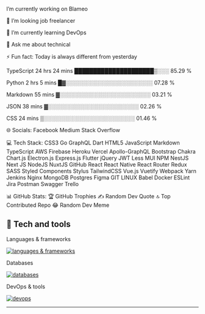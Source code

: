  I’m currently working on Blameo
 
 👯 I’m looking job freelancer
 
🌱 I’m currently learning DevOps

💬 Ask me about technical

⚡ Fun fact: Today is always different from yesterday


TypeScript   24 hrs 24 mins  █████████████████████▒░░░   85.29 %

Python       2 hrs 5 mins    █▓░░░░░░░░░░░░░░░░░░░░░░░   07.28 %

Markdown     55 mins         ▓░░░░░░░░░░░░░░░░░░░░░░░░   03.21 %

JSON         38 mins         ▓░░░░░░░░░░░░░░░░░░░░░░░░   02.26 %

CSS          24 mins         ▒░░░░░░░░░░░░░░░░░░░░░░░░   01.46 % 

🌐 Socials:
Facebook Medium Stack Overflow

💻 Tech Stack:
CSS3 Go GraphQL Dart HTML5 JavaScript Markdown TypeScript AWS Firebase Heroku Vercel Apollo-GraphQL Bootstrap Chakra Chart.js Electron.js Express.js Flutter jQuery JWT Less MUI NPM NestJS Next JS NodeJS NuxtJS GitHub React React Native React Router Redux SASS Styled Components Stylus TailwindCSS Vue.js Vuetify Webpack Yarn Jenkins Nginx MongoDB Postgres Figma GIT LINUX Babel Docker ESLint Jira Postman Swagger Trello

📊 GitHub Stats:
🏆 GitHub Trophies
✍️ Random Dev Quote
🔝 Top Contributed Repo
😂 Random Dev Meme

## 🧰 Tech and tools

<!--tech stack icons-->
<p align="left">Languages & frameworks</p>
<p align="left">
  <a href="https://skillicons.dev">
    <img src="https://skillicons.dev/icons?i=ts,js,nodejs,nestjs,deno,go,rust,html,css,react" alt="languages & frameworks"/>
  </a>
</p>
<p align="left">Databases</p>
<p align="left">
  <a href="https://skillicons.dev">
    <img src="https://skillicons.dev/icons?i=mysql,postgres,sqlite,redis,elasticsearch,mongodb" alt="databases" />
  </a>
</p>
<p align="left">DevOps & tools</p>
<p align="left">
  <a href="https://skillicons.dev">
    <img src="https://skillicons.dev/icons?i=docker,kubernetes,aws,git,github,gitlab,nginx,grafana,neovim,bash,makefile" alt="devops" />
  </a>
</p>
<hr/>
